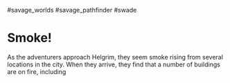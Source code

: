 #savage_worlds 
#savage_pathfinder 
#swade 

# Smoke!

As the adventurers approach Helgrim, they seem smoke rising from several locations in the city.  When they arrive, they find that a number of buildings are on fire, including 